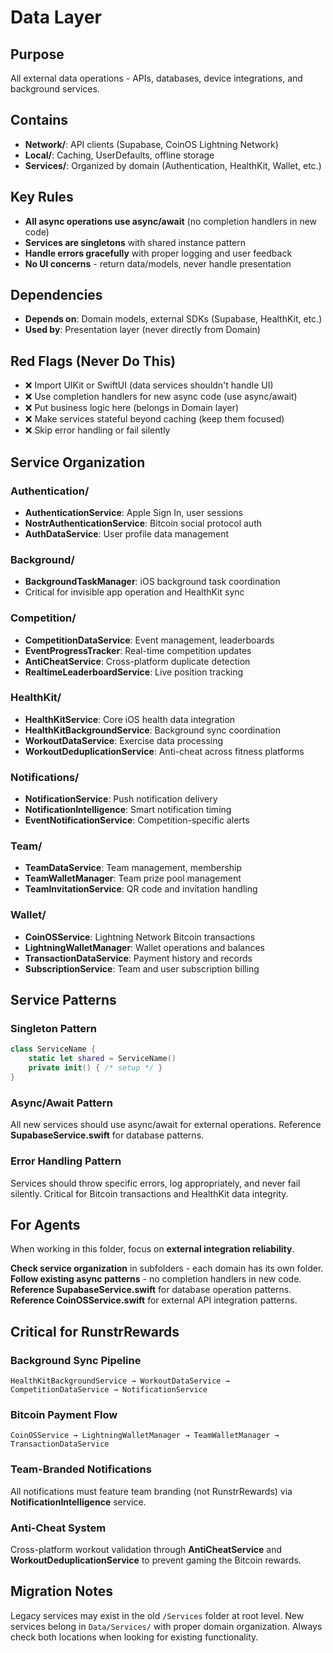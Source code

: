# Data Layer

## Purpose
All external data operations - APIs, databases, device integrations, and background services.

## Contains
- **Network/**: API clients (Supabase, CoinOS Lightning Network)
- **Local/**: Caching, UserDefaults, offline storage
- **Services/**: Organized by domain (Authentication, HealthKit, Wallet, etc.)

## Key Rules
- **All async operations use async/await** (no completion handlers in new code)
- **Services are singletons** with shared instance pattern
- **Handle errors gracefully** with proper logging and user feedback
- **No UI concerns** - return data/models, never handle presentation

## Dependencies
- **Depends on**: Domain models, external SDKs (Supabase, HealthKit, etc.)
- **Used by**: Presentation layer (never directly from Domain)

## Red Flags (Never Do This)
- ❌ Import UIKit or SwiftUI (data services shouldn't handle UI)
- ❌ Use completion handlers for new async code (use async/await)
- ❌ Put business logic here (belongs in Domain layer)
- ❌ Make services stateful beyond caching (keep them focused)
- ❌ Skip error handling or fail silently

## Service Organization

### Authentication/
- **AuthenticationService**: Apple Sign In, user sessions
- **NostrAuthenticationService**: Bitcoin social protocol auth
- **AuthDataService**: User profile data management

### Background/
- **BackgroundTaskManager**: iOS background task coordination
- Critical for invisible app operation and HealthKit sync

### Competition/
- **CompetitionDataService**: Event management, leaderboards
- **EventProgressTracker**: Real-time competition updates
- **AntiCheatService**: Cross-platform duplicate detection
- **RealtimeLeaderboardService**: Live position tracking

### HealthKit/
- **HealthKitService**: Core iOS health data integration
- **HealthKitBackgroundService**: Background sync coordination
- **WorkoutDataService**: Exercise data processing
- **WorkoutDeduplicationService**: Anti-cheat across fitness platforms

### Notifications/
- **NotificationService**: Push notification delivery
- **NotificationIntelligence**: Smart notification timing
- **EventNotificationService**: Competition-specific alerts

### Team/
- **TeamDataService**: Team management, membership
- **TeamWalletManager**: Team prize pool management
- **TeamInvitationService**: QR code and invitation handling

### Wallet/
- **CoinOSService**: Lightning Network Bitcoin transactions
- **LightningWalletManager**: Wallet operations and balances
- **TransactionDataService**: Payment history and records
- **SubscriptionService**: Team and user subscription billing

## Service Patterns

### Singleton Pattern
```swift
class ServiceName {
    static let shared = ServiceName()
    private init() { /* setup */ }
}
```

### Async/Await Pattern
All new services should use async/await for external operations. Reference **SupabaseService.swift** for database patterns.

### Error Handling Pattern
Services should throw specific errors, log appropriately, and never fail silently. Critical for Bitcoin transactions and HealthKit data integrity.

## For Agents
When working in this folder, focus on **external integration reliability**.

**Check service organization** in subfolders - each domain has its own folder.
**Follow existing async patterns** - no completion handlers in new code.
**Reference SupabaseService.swift** for database operation patterns.
**Reference CoinOSService.swift** for external API integration patterns.

## Critical for RunstrRewards

### Background Sync Pipeline
`HealthKitBackgroundService → WorkoutDataService → CompetitionDataService → NotificationService`

### Bitcoin Payment Flow
`CoinOSService → LightningWalletManager → TeamWalletManager → TransactionDataService`

### Team-Branded Notifications
All notifications must feature team branding (not RunstrRewards) via **NotificationIntelligence** service.

### Anti-Cheat System
Cross-platform workout validation through **AntiCheatService** and **WorkoutDeduplicationService** to prevent gaming the Bitcoin rewards.

## Migration Notes
Legacy services may exist in the old `/Services` folder at root level. New services belong in `Data/Services/` with proper domain organization. Always check both locations when looking for existing functionality.